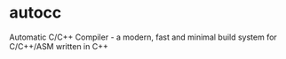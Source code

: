 # autocc
Automatic C/C++ Compiler - a modern, fast and minimal build system for C/C++/ASM written in C++